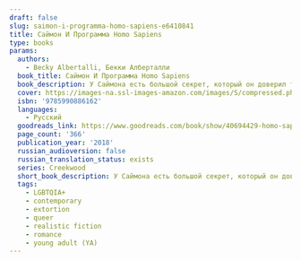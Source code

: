 ```yaml
---
draft: false
slug: saimon-i-programma-homo-sapiens-e6410841
title: Саймон И Программа Homo Sapiens
type: books
params:
  authors:
    - Becky Albertalli, Бекки Алберталли
  book_title: Саймон И Программа Homo Sapiens
  book_description: У Саймона есть большой секрет, который он доверил только Блю, своему интернет-другу. Но однажды их переписку прочитал одноклассник Мартин. Как оказалось, Мартину нравится подруга Саймона, и он решил, что шантаж — отличный шанс с ней сблизиться. На что пойдет Саймон, чтобы сохранить свой секрет?
  cover: https://images-na.ssl-images-amazon.com/images/S/compressed.photo.goodreads.com/books/1530553734i/40694429.jpg
  isbn: '9785990886162'
  languages:
    - Русский
  goodreads_link: https://www.goodreads.com/book/show/40694429-homo-sapiens
  page_count: '366'
  publication_year: '2018'
  russian_audioversion: false
  russian_translation_status: exists
  series: Creekwood
  short_book_description: У Саймона есть большой секрет, который он доверил только Блю, своему интернет-другу. Но однажды их переписку прочитал одноклассник Мартин.
  tags:
    - LGBTQIA+
    - contemporary
    - extortion
    - queer
    - realistic fiction
    - romance
    - young adult (YA)
---
```


